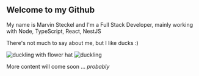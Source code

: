 ## Welcome to my Github

My name is Marvin Steckel and I'm a Full Stack Developer, mainly working with Node, TypeScript, React, NestJS

There's not much to say about me, but I like ducks :)

![duckling with flower hat](https://user-images.githubusercontent.com/15978350/160557108-7f1044a7-ee69-4675-84af-d932ef1cc573.jpeg)
![duckling](https://user-images.githubusercontent.com/15978350/160557053-6443736a-090b-4c5a-8230-827468df8269.jpeg)

More content will come soon ... *probably*
